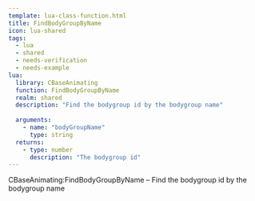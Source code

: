 ```yaml
---
template: lua-class-function.html
title: FindBodyGroupByName
icon: lua-shared
tags:
  - lua
  - shared
  - needs-verification
  - needs-example
lua:
  library: CBaseAnimating
  function: FindBodyGroupByName
  realm: shared
  description: "Find the bodygroup id by the bodygroup name"
  
  arguments:
    - name: "bodyGroupName"
      type: string
  returns:
    - type: number
      description: "The bodygroup id"
---
```


<div class="lua__search__keywords">
CBaseAnimating:FindBodyGroupByName &#x2013; Find the bodygroup id by the bodygroup name
</div>
